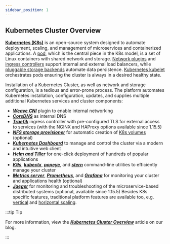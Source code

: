 ```yaml
---
sidebar_position: 1
---
```


## Kubernetes Cluster Overview

**[Kubernetes (K8s)](https://kubernetes.io/)** is an open-source system designed to automate deployment, scaling, and management of microservices and containerized applications. A [pod](https://kubernetes.io/docs/concepts/workloads/pods/), which is the central piece in the K8s model, is a set of Linux containers with shared network and storage. [Network plugins](https://kubernetes.io/docs/concepts/extend-kubernetes/compute-storage-net/network-plugins/) and [ingress controllers](https://kubernetes.io/docs/concepts/services-networking/ingress-controllers/) support internal and external load balancers, while [pluggable storage backends](https://kubernetes.io/docs/concepts/storage/storage-classes/#provisioner) automate data persistence. [Kubernetes kubelet](https://kubernetes.io/docs/reference/command-line-tools-reference/kubelet/) orchestrates pods ensuring the cluster is always in a desired healthy state.

Installation of a Kubernetes Cluster, as well as network and storage configuration, is a tedious and error-prone process. The platform automates Kubernetes installation, configuration, updates, and supplies multiple additional Kubernetes services and cluster components:

- **_[Weave CNI](https://kubernetes.io/docs/concepts/cluster-administration/networking/#weave-net-from-weaveworks)_** plugin to enable internal networking
- **_[CoreDNS](https://coredns.io/)_** as internal DNS
- **_[Traefik](https://doc.traefik.io/traefik/user-guides/crd-acme/)_** ingress controller with pre-configured TLS for external access to services (with the NGINX and HAProxy options available since 1.15.5)
- **_[NFS storage provisioner](https://docs.docker.com/)_** for automatic creation of [K8s volumes](https://kubernetes.io/docs/concepts/storage/volumes/) (optional)
- **_[Kubernetes Dashboard](https://kubernetes.io/docs/tasks/access-application-cluster/web-ui-dashboard/)_** to manage and control the cluster via a modern and intuitive web client
- **_[Helm and Tiller](https://helm.sh/)_** for one-click deployment of hundreds of popular applications
- **_[K9s](https://github.com/derailed/k9s)_**, **_[kubectx](https://github.com/ahmetb/kubectx)_**, **_[popeye](https://github.com/derailed/popeye)_**, and **_[stern](https://github.com/wercker/stern)_** command-line utilities to efficiently manage your cluster
- **_[Metrics server](https://github.com/kubernetes-sigs/metrics-server)_**, **_[Prometheus](https://prometheus.io/)_**, and **_[Grafana](https://grafana.com/)_** for monitoring your cluster and applications health (optional)
- **_[Jaeger](https://www.jaegertracing.io/)_** for monitoring and troubleshooting of the microservice-based distributed systems (optional, available since 1.15.5)
  Besides K8s specific features, traditional platform features are available too, e.g. [vertical](/docs/Kubernetes%20Hosting/Kubernetes%20Scalability/Vertical%20Scaling) and [horizontal scaling](/docs/Kubernetes%20Hosting/Kubernetes%20Scalability/Horizontal%20Scaling).

:::tip Tip

For more information, view the **_[Kubernetes Cluster Overview](https://cloudmydc.com/)_** article on our blog.

:::
